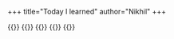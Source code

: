 +++
title="Today I learned"
author="Nikhil"
+++

{{<mastodon src="https://mas.to/@nikhil1_raghav/106454813200597574">}}
{{<mastodon src="https://mas.to/@nikhil1_raghav/106449383557975906">}}
{{<mastodon src="https://mas.to/@nikhil1_raghav/106415650842960456">}}
{{<mastodon src="https://mas.to/@nikhil1_raghav/106390520018819854">}}
{{<mastodon src="https://mas.to/@nikhil1_raghav/106390383068936941">}}



